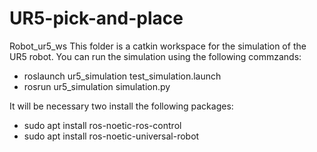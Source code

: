 # UR5-pick-and-place
 Robot_ur5_ws This folder is a catkin workspace for the simulation of the UR5 robot. You can run the simulation using the following commzands:
  - roslaunch ur5_simulation test_simulation.launch
  - rosrun ur5_simulation simulation.py

It will be necessary two install the following packages:
  - sudo apt install ros-noetic-ros-control
  - sudo apt install ros-noetic-universal-robot
